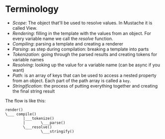 # Terminology

* *Scope*: The object that'll be used to resolve values.
In Mustache it is called View.
* *Rendering*: filling in the template with the values from an object.
For every variable name we call the *resolve* function.
* *Compiling*: parsing a template and creating a renderer
* *Parsing*: as step during compilation: breaking a template into parts
* *Tokenization*: going through the parsed results and creating tokens for
variable names
* *Resolving*: looking up the value for a variable name (can be async if you
want)
* *Path*: is an array of keys that can be used to access a nested property from
an object. Each part of the path array is called a `key`.
* *Stringification*: the process of putting everything together and creating the
final string result

The flow is like this:

```
render()
\___ compile()
        |___tokenize()
        |       \___parse()
        \___resolve()
                \___stringify()
```
